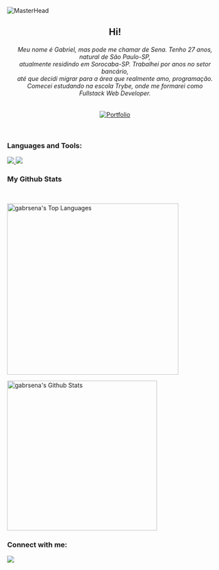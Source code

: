 ![MasterHead](GABRIEL_SENA.gif)

<div align="center">
 <h2>
    Hi!
 </h2>
</div>
<div align="center"> <h6>Meu nome é Gabriel, mas pode me chamar de Sena. Tenho 27 anos, natural de São Paulo-SP,<br> atualmente residindo em Sorocaba-SP.
Trabalhei por anos no setor bancário,<br> até que decidi migrar para a área que realmente amo, programação.<br> Comecei estudando na escola Trybe, onde me formarei como <br>Fullstack Web Developer.</h6>
</div>

<div align="center">
 
[![Portfolio](https://img.shields.io/badge/portfolio-2e2e2e?style=for-the-badge)](https://senadeveloper.vercel.app/)

</div>


<br>

### Languages and Tools:

<p align="left">
  
   <a href="https://skillicons.dev">
     <img src="https://skillicons.dev/icons?i=js,html,css" />
  </a>
 
   <a href="https://skillicons.dev">
    <img src="https://skillicons.dev/icons?i=linux,bash,vscode,git,github" />
  </a>
 
  <br/>
 
                    


### My Github Stats

<br/>

<p align="left">
  <a href="https://github.com/SubhamRaoniar28/github-readme-stats"><img alt="gabrsena's Top Languages" src="https://github-readme-stats.vercel.app/api/top-langs/?username=gabrsena&langs_count=8&count_private=true&layout=compact&theme=chartreuse-dark" width="400" /></a>
  </p>
  <p align="left">
 <a href="https://github.com/gabrsena/github-readme-stats"><img alt="gabrsena's Github Stats" src="https://github-readme-stats.vercel.app/api?username=gabrsena&show_icons=true&hide=issues,&count_private=true&theme=chartreuse-dark" width="350" /></a>
</p>

### Connect with me:

<p align="left">
  <a href="https://www.linkedin.com/in/0xgabrielsena" target="_blank"><img src="https://img.icons8.com/fluent/48/000000/linkedin.png"/></a>
</p> 
